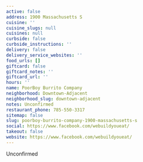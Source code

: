 ```yaml
---
active: false
address: 1900 Massachusetts S
cuisine: ''
cuisine_slugs: null
cuisines: null
curbside: false
curbside_instructions: ''
delivery: false
delivery_service_websites: ''
food_urls: []
giftcard: false
giftcard_notes: ''
giftcard_url: ''
hours: ''
name: PoorBoy Burrito Company
neighborhood: Downtown-Adjacent
neighborhood_slug: downtown-adjacent
notes: Unconfirmed
restaurant_phone: 785-550-3317
sitemap: false
slug: poorboy-burrito-company-1900-massachusetts-s
social: https://www.facebook.com/webuildyoueat/
takeout: false
website: https://www.facebook.com/webuildyoueat/
---
```


Unconfirmed